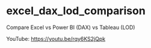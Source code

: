 # excel_dax_lod_comparison
Compare Excel vs Power BI (DAX) vs Tableau (LOD)

YouTube:
https://youtu.be/rqy6KS2jQpk
